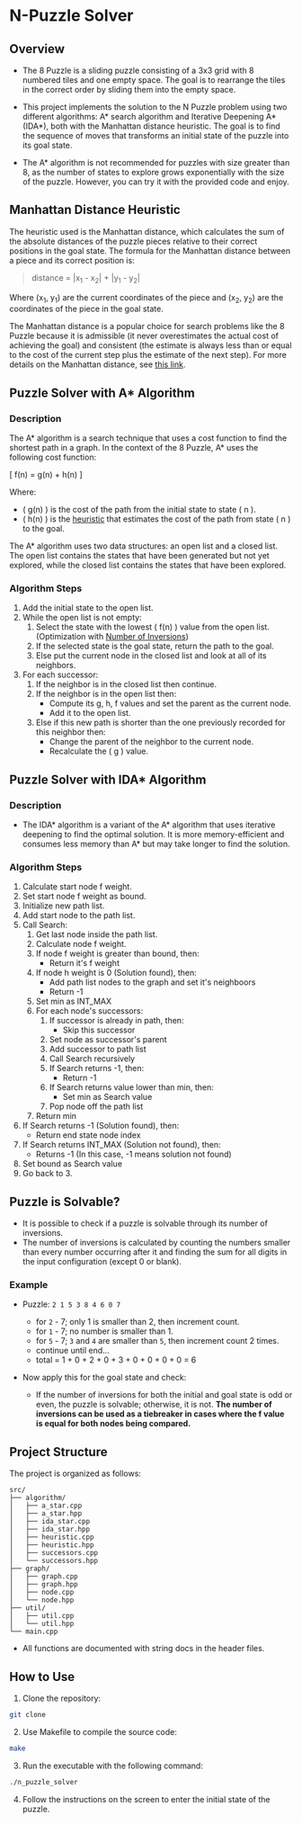 # N-Puzzle Solver

## Overview

- The 8 Puzzle is a sliding puzzle consisting of a 3x3 grid with 8 numbered tiles and one empty space. The goal is to rearrange the tiles in the correct order by sliding them into the empty space.

- This project implements the solution to the N Puzzle problem using two different algorithms: A* search algorithm and Iterative Deepening A* (IDA*), both with the Manhattan distance heuristic. The goal is to find the sequence of moves that transforms an initial state of the puzzle into its goal state.

- The A* algorithm is not recommended for puzzles with size greater than 8, as the number of states to explore grows exponentially with the size of the puzzle. However, you can try it with the provided code and enjoy.

## Manhattan Distance Heuristic

The heuristic used is the Manhattan distance, which calculates the sum of the absolute distances of the puzzle pieces relative to their correct positions in the goal state. The formula for the Manhattan distance between a piece and its correct position is:

> distance = |x<sub>1</sub> - x<sub>2</sub>| + |y<sub>1</sub> - y<sub>2</sub>|

Where (x<sub>1</sub>, y<sub>1</sub>) are the current coordinates of the piece and (x<sub>2</sub>, y<sub>2</sub>) are the coordinates of the piece in the goal state.

The Manhattan distance is a popular choice for search problems like the 8 Puzzle because it is admissible (it never overestimates the actual cost of achieving the goal) and consistent (the estimate is always less than or equal to the cost of the current step plus the estimate of the next step). For more details on the Manhattan distance, see [this link](https://www.datacamp.com/tutorial/manhattan-distance).

## Puzzle Solver with A* Algorithm

### Description

The A* algorithm is a search technique that uses a cost function to find the shortest path in a graph. In the context of the 8 Puzzle, A* uses the following cost function:

\[ f(n) = g(n) + h(n) \]

Where:
- \( g(n) \) is the cost of the path from the initial state to state \( n \).
- \( h(n) \) is the [heuristic](#manhattan-distance-heuristic) that estimates the cost of the path from state \( n \) to the goal.

The A* algorithm uses two data structures: an open list and a closed list. The open list contains the states that have been generated but not yet explored, while the closed list contains the states that have been explored.

### Algorithm Steps

1. Add the initial state to the open list.
2. While the open list is not empty:
    1. Select the state with the lowest \( f(n) \) value from the open list. (Optimization with [Number of Inversions](#puzzle-is-solvable))
    2. If the selected state is the goal state, return the path to the goal.
    3. Else put the current node in the closed list and look at all of its neighbors.
3. For each successor:
    1. If the neighbor is in the closed list then continue.
    2. If the neighbor is in the open list then:
        - Compute its g, h, f values and set the parent as the current node.
        - Add it to the open list.
    3. Else if this new path is shorter than the one previously recorded for this neighbor then:
        - Change the parent of the neighbor to the current node.
        - Recalculate the \( g \) value.

## Puzzle Solver with IDA* Algorithm

### Description

- The IDA* algorithm is a variant of the A* algorithm that uses iterative deepening to find the optimal solution. It is more memory-efficient and consumes less memory than A* but may take longer to find the solution.

### Algorithm Steps

1. Calculate start node f weight.
2. Set start node f weight as bound.
3. Initialize new path list.
4. Add start node to the path list.
5. Call Search:
    1. Get last node inside the path list.
    2. Calculate node f weight.
    3. If node f weight is greater than bound, then:
        - Return it's f weight
    4. If node h weight is 0 (Solution found), then:
        - Add path list nodes to the graph and set it's neighboors
        - Return -1
    5. Set min as INT_MAX 
    6. For each node's successors:
       1. If successor is already in path, then:
          - Skip this successor
       2. Set node as successor's parent
       3. Add successor to path list
       4. Call Search recursively
       5. If Search returns -1, then:
          - Return -1
       6. If Search returns value lower than min, then:
          - Set min as Search value
       7. Pop node off the path list
    7. Return min
6. If Search returns -1 (Solution found), then:
   - Return end state node index
7. If Search returns INT_MAX (Solution not found), then:
   - Returns -1 (In this case, -1 means solution not found)
8. Set bound as Search value
9. Go back to 3.
       
## Puzzle is Solvable?

- It is possible to check if a puzzle is solvable through its number of inversions.
- The number of inversions is calculated by counting the numbers smaller than every number occurring after it and finding the sum for all digits in the input configuration (except 0 or blank).

### Example

- Puzzle: `2 1 5 3 8 4 6 0 7`
    - for `2` - 7; only 1 is smaller than 2, then increment count.
    - for `1` - 7; no number is smaller than 1.
    - for `5` - 7; `3` and `4` are smaller than `5`, then increment count 2 times.
    - continue until end...
    - total = 1 + 0 + 2 + 0 + 3 + 0 + 0 + 0 + 0 = 6

- Now apply this for the goal state and check:
    - If the number of inversions for both the initial and goal state is odd or even, the puzzle is solvable; otherwise, it is not. **The number of inversions can be used as a tiebreaker in cases where the f value is equal for both nodes being compared.**

## Project Structure

The project is organized as follows:

```plaintext
src/
├── algorithm/
│   ├── a_star.cpp
│   ├── a_star.hpp
│   ├── ida_star.cpp
│   ├── ida_star.hpp
│   ├── heuristic.cpp
│   ├── heuristic.hpp
│   ├── successors.cpp
│   └── successors.hpp
├── graph/
│   ├── graph.cpp
│   ├── graph.hpp
│   ├── node.cpp
│   └── node.hpp
├── util/
│   ├── util.cpp
│   └── util.hpp
└── main.cpp
```
- All functions are documented with string docs in the header files.

## How to Use

1. Clone the repository:

```bash
git clone 
```

2. Use Makefile to compile the source code:

```bash
make
```
3. Run the executable with the following command:

```bash
./n_puzzle_solver
```

4. Follow the instructions on the screen to enter the initial state of the puzzle.

